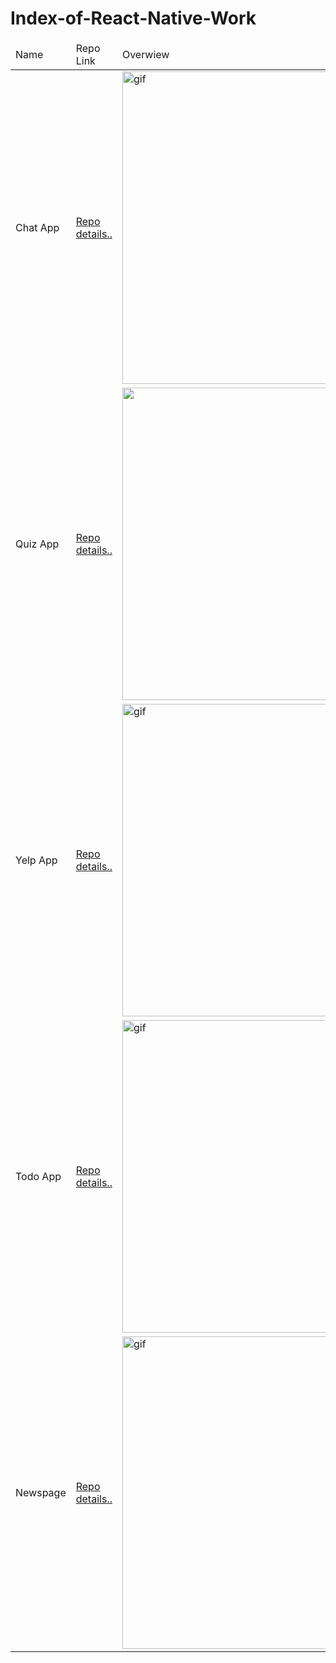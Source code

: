 # Index-of-React-Native-Work

  <table>
        <thead>
            <tr>
                <td>Name</td>
                <td>Repo Link</td>
                <td>Overwiew</td>
            </tr>
        </thead>
        <tbody>
            <tr>
                <td>Chat App</td>
                <td><a href="https://github.com/ibrahimkanber/REACT-NATIVE-CHAT-APP">Repo details..</a></td>
                <td><img src="https://user-images.githubusercontent.com/65809527/101208451-80341280-3672-11eb-9de3-f0e6876346e6.gif" alt="gif"  style="height:500px"></td>
            </tr>
            <tr>
                <td>Quiz App</td>
                <td><a href="https://github.com/ibrahimkanber/REACT-NATIVE-QUIZ-APP">Repo details..</a></td>
                <td><img src="https://user-images.githubusercontent.com/65809527/101206869-0e5ac980-3670-11eb-8a08-b6b4779df9e8.gif"  style="height:500px"></td>
            </tr>
            <tr>
                <td>Yelp App</td>
                <td><a href="https://github.com/ibrahimkanber/REACT-NATIVE-YELP-APP">Repo details..</a></td>
                <td><img src="https://user-images.githubusercontent.com/65809527/101206586-9f7d7080-366f-11eb-9005-494a84788c11.gif" alt="gif"  style="height:500px"></td>
            </tr>
            <tr>
                <td>Todo App</td>
                <td><a href="https://github.com/ibrahimkanber/REACT-NATIVE-TODO-APP-1">Repo details..</a></td>
                <td><img src="https://user-images.githubusercontent.com/65809527/101206659-b91eb800-366f-11eb-9407-0aedc6a7a792.gif" alt="gif"  style="height:500px"></td>
            </tr>
            <tr>
                <td>Newspage</td>
                <td><a href="https://github.com/ibrahimkanber/REACT-NATIVE-INTRO--NEWSPAGE">Repo details..</a></td>
                <td><img src="https://user-images.githubusercontent.com/65809527/101206695-c76cd400-366f-11eb-8cc7-2c6a64bc34b6.gif" alt="gif"  style="height:500px"></td>
            </tr>
        </tbody>
    </table>
